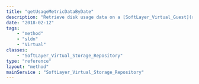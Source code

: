 ```yaml
---
title: "getUsageMetricDataByDate"
description: "Retrieve disk usage data on a [SoftLayer_Virtual_Guest](reference/datatypes/SoftLayer_Virtual_Guest) image for the time range you provide.  Each data entry objects contain ''dateTime'' and ''counter'' properties. ''dateTime'' property indicates the time that the disk usage data was measured and ''counter'' property holds the disk usage in bytes. "
date: "2018-02-12"
tags:
    - "method"
    - "sldn"
    - "Virtual"
classes:
    - "SoftLayer_Virtual_Storage_Repository"
type: "reference"
layout: "method"
mainService : "SoftLayer_Virtual_Storage_Repository"
---
```

